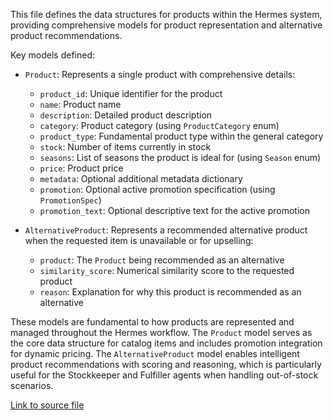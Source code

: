 This file defines the data structures for products within the Hermes system, providing comprehensive models for product representation and alternative product recommendations.

Key models defined:
-   `Product`: Represents a single product with comprehensive details:
    - `product_id`: Unique identifier for the product
    - `name`: Product name
    - `description`: Detailed product description
    - `category`: Product category (using `ProductCategory` enum)
    - `product_type`: Fundamental product type within the general category
    - `stock`: Number of items currently in stock
    - `seasons`: List of seasons the product is ideal for (using `Season` enum)
    - `price`: Product price
    - `metadata`: Optional additional metadata dictionary
    - `promotion`: Optional active promotion specification (using `PromotionSpec`)
    - `promotion_text`: Optional descriptive text for the active promotion

-   `AlternativeProduct`: Represents a recommended alternative product when the requested item is unavailable or for upselling:
    - `product`: The `Product` being recommended as an alternative
    - `similarity_score`: Numerical similarity score to the requested product
    - `reason`: Explanation for why this product is recommended as an alternative

These models are fundamental to how products are represented and managed throughout the Hermes workflow. The `Product` model serves as the core data structure for catalog items and includes promotion integration for dynamic pricing. The `AlternativeProduct` model enables intelligent product recommendations with scoring and reasoning, which is particularly useful for the Stockkeeper and Fulfiller agents when handling out-of-stock scenarios.

[Link to source file](../../../src/hermes/model/product.py) 